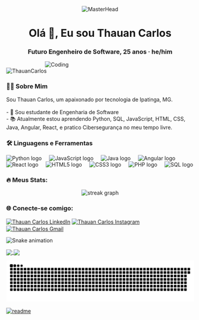<p align="center">
  <img src="https://t4.ftcdn.net/jpg/08/98/37/07/360_F_898370771_otjrZ1U1jRQo84EvPdOYPmSg9znewch2.jpg" alt="MasterHead" />
</p>

<h1 align="center">Olá 👋, Eu sou Thauan Carlos</h1>
<h3 align="center">Futuro Engenheiro de Software, 25 anos · he/him</h3>

<img align="right" alt="Coding" width="400" src="https://media.licdn.com/dms/image/v2/C4D12AQH9aXbuxR1kog/article-cover_image-shrink_720_1280/article-cover_image-shrink_720_1280/0/1592835525141?e=1729123200&v=beta&t=tRHkFLILj0hlBPttbSAhBNFLljJFtXsPTubzbMxqn1I">

<p align="left"> <img src="https://komarev.com/ghpvc/?username=ThauanCarlos&label=Visualizações%20do%20perfil&color=0e75b6&style=flat" alt="ThauanCarlos" /> </p>

### 👩‍💻 Sobre Mim

<p align="left">Sou Thauan Carlos, um apaixonado por tecnologia de Ipatinga, MG.<br><br>- 🔭 Sou estudante de Engenharia de Software<br>- 📚 Atualmente estou aprendendo Python, SQL, JavaScript, HTML, CSS, Java, Angular, React, e pratico Cibersegurança no meu tempo livre.</p>

### 🛠 Linguagens e Ferramentas

<div align="left">
  <img src="https://cdn.jsdelivr.net/gh/devicons/devicon/icons/python/python-original.svg" height="40" alt="Python logo"  />
  <img width="12" />
  <img src="https://cdn.jsdelivr.net/gh/devicons/devicon/icons/javascript/javascript-original.svg" height="40" alt="JavaScript logo"  />
  <img width="12" />
  <img src="https://cdn.jsdelivr.net/gh/devicons/devicon/icons/java/java-original.svg" height="40" alt="Java logo"  />
  <img width="12" />
  <img src="https://cdn.jsdelivr.net/gh/devicons/devicon/icons/angularjs/angularjs-original.svg" height="40" alt="Angular logo"  />
  <img width="12" />
  <img src="https://cdn.jsdelivr.net/gh/devicons/devicon/icons/react/react-original.svg" height="40" alt="React logo"  />
  <img width="12" />
  <img src="https://cdn.jsdelivr.net/gh/devicons/devicon/icons/html5/html5-original.svg" height="40" alt="HTML5 logo"  />
  <img width="12" />
  <img src="https://cdn.jsdelivr.net/gh/devicons/devicon/icons/css3/css3-original.svg" height="40" alt="CSS3 logo"  />
  <img width="12" />
  <img src="https://cdn.jsdelivr.net/gh/devicons/devicon/icons/php/php-original.svg" height="40" alt="PHP logo"  />
  <img width="12" />
  <img src="https://cdn.jsdelivr.net/gh/devicons/devicon/icons/mysql/mysql-original.svg" height="40" alt="SQL logo"  />
</div>

### 🔥 Meus Stats:

<div align="center">
  <img src="https://streak-stats.demolab.com?user=ThauanCarlos&locale=pt-br&mode=daily&theme=dark&hide_border=false&border_radius=5&order=3" height="220" alt="streak graph"  />
</div>

### 🌐 Conecte-se comigo:

<p align="left">
<a href="https://www.linkedin.com/in/thauan-carlos/" target="blank"><img align="center" src="https://img.shields.io/badge/-LinkedIn-%230077B5?style=for-the-badge&logo=linkedin&logoColor=white" alt="Thauan Carlos LinkedIn" /></a>
<a href="https://www.instagram.com/thauancarlos_dev/" target="blank"><img align="center" src="https://img.shields.io/badge/-Instagram-%23E4405F?style=for-the-badge&logo=instagram&logoColor=white" alt="Thauan Carlos Instagram" /></a>
<a href="mailto:thauancarlos63@gmail.com"><img align="center" src="https://img.shields.io/badge/-Gmail-D14836?style=for-the-badge&logo=gmail&logoColor=white" alt="Thauan Carlos Gmail" /></a>
</p>

![Snake animation](snake.svg)

<div>
 <a href="https://github.com/ThauanCarlos">
 <img height="180em" align="center" src="https://github-readme-stats.vercel.app/api?username=ThauanCarlos&show_icons=true&theme=react&include_all_commits=true&count_private=true"/>
 <img height="180em" align="center" src="https://github-readme-stats.vercel.app/api/top-langs/?username=ThauanCarlos&layout=compact&langs_count=7&theme=react" />

 ![Snake_animation](https://github.com/ThauanCarlos/ThauanCarlos/blob/output/github-contribution-grid-snake.svg)

[![readme](https://github-readme-stats.vercel.app/api/pin/?username=ThauanCarlos&repo=ThauanCarlos&theme=react)](https://github.com/ThauanCarlos/ThauanCarlos)
